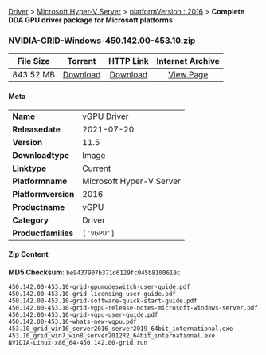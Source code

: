 
[Driver](/README.md)  >  [Microsoft Hyper-V Server](/index/Driver/Microsoft_Hyper-V_Server.md)  >  [platformVersion : 2016](/index/Driver/Microsoft_Hyper-V_Server/2016.md)  >  **Complete DDA GPU driver package for Microsoft platforms**


### NVIDIA-GRID-Windows-450.142.00-453.10.zip

| **File Size** | **Torrent**  | **HTTP Link** | **Internet Archive** |
|:-------------:|:------------:|:-------------:|:--------------------:|
| 843.52 MB |  [Download](https://archive.org/download/nvgpu_NVIDIA-GRID-Windows-450.142.00-453.10.zip_gsbgg2bc/nvgpu_NVIDIA-GRID-Windows-450.142.00-453.10.zip_gsbgg2bc_archive.torrent)       | [Download](https://archive.org/compress/nvgpu_NVIDIA-GRID-Windows-450.142.00-453.10.zip_gsbgg2bc) | [View Page](https://archive.org/details/nvgpu_NVIDIA-GRID-Windows-450.142.00-453.10.zip_gsbgg2bc)       |

#### Meta

<table>
<tr><td><strong>Name</strong></td><td>vGPU Driver</td></tr>
<tr><td><strong>Releasedate</strong></td><td>2021-07-20</td></tr>
<tr><td><strong>Version</strong></td><td>11.5</td></tr>
<tr><td><strong>Downloadtype</strong></td><td>Image</td></tr>
<tr><td><strong>Linktype</strong></td><td>Current</td></tr>
<tr><td><strong>Platformname</strong></td><td>Microsoft Hyper-V Server</td></tr>
<tr><td><strong>Platformversion</strong></td><td>2016</td></tr>
<tr><td><strong>Productname</strong></td><td>vGPU</td></tr>
<tr><td><strong>Category</strong></td><td>Driver</td></tr>
<tr><td><strong>Productfamilies</strong></td><td><code>['vGPU']</code></td></tr>
</table>

#### Zip Content

**MD5 Checksum**: `be9437907b371d6129fc045b8100619c`

```text
450.142.00-453.10-grid-gpumodeswitch-user-guide.pdf
450.142.00-453.10-grid-licensing-user-guide.pdf
450.142.00-453.10-grid-software-quick-start-guide.pdf
450.142.00-453.10-grid-vgpu-release-notes-microsoft-windows-server.pdf
450.142.00-453.10-grid-vgpu-user-guide.pdf
450.142.00-453.10-whats-new-vgpu.pdf
453.10_grid_win10_server2016_server2019_64bit_international.exe
453.10_grid_win7_win8_server2012R2_64bit_international.exe
NVIDIA-Linux-x86_64-450.142.00-grid.run
```